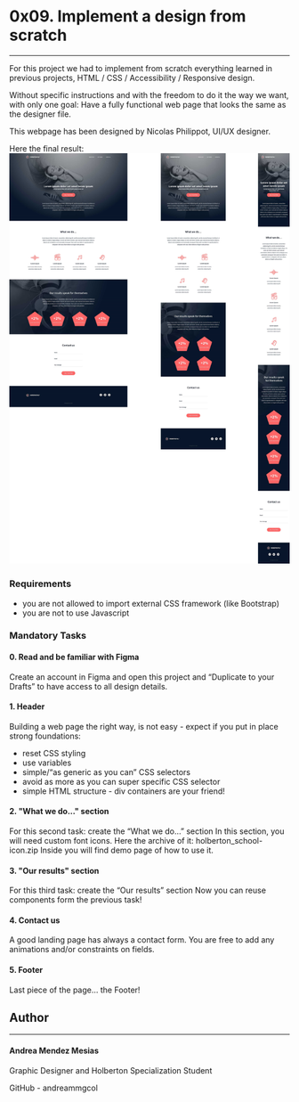 # 0x09. Implement a design from scratch
___
For this project we had to implement from scratch everything learned in previous projects, HTML / CSS / Accessibility / Responsive design.

Without specific instructions and with the freedom to do it the way we want, with only one goal: Have a fully functional web page that looks the same as the designer file.

This webpage has been designed by Nicolas Philippot, UI/UX designer.

Here the final result:
![Screenshot](DesignFromScratch.png)

### Requirements
- you are not allowed to import external CSS framework (like Bootstrap)
- you are not to use Javascript

###  Mandatory Tasks
#### 0. Read and be familiar with Figma

Create an account in Figma and open this project and “Duplicate to your Drafts” to have access to all design details.

#### 1. Header

Building a web page the right way, is not easy - expect if you put in place strong foundations:
- reset CSS styling
- use variables
- simple/“as generic as you can” CSS selectors
- avoid as more as you can super specific CSS selector
- simple HTML structure - div containers are your friend!

#### 2. "What we do..." section

For this second task: create the “What we do…” section
In this section, you will need custom font icons. Here the archive of it: holberton_school-icon.zip Inside you will find demo page of how to use it.

#### 3. "Our results" section 

For this third task: create the “Our results” section
Now you can reuse components form the previous task!

#### 4. Contact us

A good landing page has always a contact form.
You are free to add any animations and/or constraints on fields.

#### 5. Footer

Last piece of the page… the Footer!

## Author
___
#### Andrea Mendez Mesias

Graphic Designer and Holberton Specialization Student

GitHub - andreammgcol
